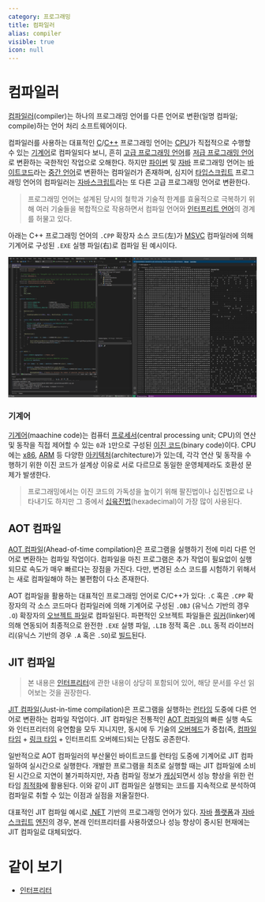 ```yaml
---
category: 프로그래밍
title: 컴파일러
alias: compiler
visible: true
icon: null
---
```

# 컴파일러
[컴파일러](https://ko.wikipedia.org/wiki/컴파일러)(compiler)는 하나의 프로그래밍 언어를 다른 언어로 변환(일명 컴파일; compile)하는 언어 처리 소프트웨어이다.

컴파일러를 사용하는 대표적인 [C](ko.C)/[C++](ko.Cpp) 프로그래밍 언어는 [CPU](ko.Processor)가 직접적으로 수행할 수 있는 [기계어](#기계어)로 컴파일되다 보니, 흔히 [고급 프로그래밍 언어](https://ko.wikipedia.org/wiki/고급_프로그래밍_언어)를 [저급 프로그래밍 언어](https://ko.wikipedia.org/wiki/저급_프로그래밍_언어)로 변환하는 국한적인 작업으로 오해한다. 하지만 [파이썬](ko.Python) 및 [자바](ko.Java) 프로그래밍 언어는 [바이트코드](ko.Interpreter#바이트코드)라는 [중간 언어](https://ko.wikipedia.org/wiki/중간_표현)로 변환하는 컴파일러가 존재하며, 심지어 [타입스크립트](ko.TypeScript) 프로그래밍 언어의 컴파일러는 [자바스크립트](ko.JavaScript)라는 또 다른 고급 프로그래밍 언어로 변환한다.

>  프로그래밍 언어는 설계된 당시의 철학과 기술적 한계를 효율적으로 극복하기 위해 여러 기술들을 복합적으로 작용하면서 컴파일 언어와 [인터프리트 언어](ko.Interpreter)의 경계를 허물고 있다.

아래는 C++ 프로그래밍 언어의 `.CPP` 확장자 소스 코드(左)가 [MSVC](https://ko.wikipedia.org/wiki/마이크로소프트_비주얼_C++) 컴파일러에 의해 기계어로 구성된 `.EXE` 실행 파일(右)로 컴파일 된 예시이다.

![C++ 프로그래밍 소스 코드, 그리고 <a href="https://ko.wikipedia.org/wiki/X86-64">x64 아키텍처</a> 기계어로 컴파일된 이진 실행 파일](./images/programming_compiler_example.png)

### 기계어
[기계어](https://ko.wikipedia.org/wiki/기계어)(maachine code)는 컴퓨터 [프로세서](ko.Processor)(central processing unit; CPU)의 연산 및 동작을 직접 제어할 수 있는 `0`과 `1`만으로 구성된 [이진 코드](https://ko.wikipedia.org/wiki/이진_코드)(binary code)이다. CPU에는 [x86](https://ko.wikipedia.org/wiki/X86), [ARM](https://ko.wikipedia.org/wiki/ARM_아키텍처) 등 다양한 [아키텍처](https://ko.wikipedia.org/wiki/명령어_집합)(architecture)가 있는데, 각각 연산 및 동작을 수행하기 위한 이진 코드가 설계상 이유로 서로 다르므로 동일한 운영체제라도 호환성 문제가 발생한다.

> 프로그래밍에서는 이진 코드의 가독성을 높이기 위해 팔진법이나 십진법으로 나타내기도 하지만 그 중에서 [십육진법](https://ko.wikipedia.org/wiki/십육진법)(hexadecimal)이 가장 많이 사용된다.

## AOT 컴파일
[AOT 컴파일](https://ko.wikipedia.org/wiki/AOT_컴파일)(Ahead-of-time compilation)은 프로그램을 실행하기 전에 미리 다른 언어로 변환하는 컴파일 작업이다. 컴파일을 마친 프로그램은 추가 작업이 필요없이 실행되므로 속도가 매우 빠르다는 장점을 가진다. 다만, 변경된 소스 코드를 시험하기 위해서는 새로 컴파일해야 하는 불편함이 다소 존재한다.

AOT 컴파일을 활용하는 대표적인 프로그래밍 언어로 C/C++가 있다: `.C` 혹은 `.CPP` 확장자의 각 소스 코드마다 컴파일러에 의해 기계어로 구성된 `.OBJ` (유닉스 기반의 경우 `.O`) 확장자의 [오브젝트 파일](https://ko.wikipedia.org/wiki/목적_파일)로 컴파일된다. 파편적인 오브젝트 파일들은 [링커](https://ko.wikipedia.org/wiki/링커_(컴퓨팅))(linker)에 의해 연동되어 최종적으로 완전한 `.EXE` 실행 파일, `.LIB` 정적 혹은 `.DLL` 동적 라이브러리(유닉스 기반의 경우 `.A` 혹은 `.SO`)로 [빌드](https://ko.wikipedia.org/wiki/소프트웨어_빌드)된다.

## JIT 컴파일
> 본 내용은 [인터프리터](ko.Interpreter)에 관한 내용이 상당히 포함되어 있어, 해당 문서를 우선 읽어보는 것을 권장한다.

[JIT 컴파일](https://ko.wikipedia.org/wiki/JIT_컴파일)(Just-in-time compilation)은 프로그램을 실행하는 [런타임](https://ko.wikipedia.org/wiki/런타임) 도중에 다른 언어로 변환하는 컴파일 작업이다. JIT 컴파일은 전통적인 [AOT 컴파일](#aot-컴파일)의 빠른 실행 속도와 인터프리터의 유연함을 모두 지니지만, 동시에 두 기술의 [오버헤드](https://ko.wikipedia.org/wiki/오버헤드)가 중첩(즉, [컴파일 타임](https://ko.wikipedia.org/wiki/컴파일_타임) + [링크 타임](https://ko.wikipedia.org/wiki/링크_타임) + 인터프리트 오버헤드)되는 단점도 공존한다.

일반적으로 AOT 컴파일러의 부산물인 바이트코드를 런타임 도중에 기계어로 JIT 컴파일하여 실시간으로 실행한다. 개발한 프로그램을 최초로 실행할 때는 JIT 컴파일에 소비된 시간으로 지연이 불가피하지만, 자츰 컴파일 정보가 [캐싱](https://ko.wikipedia.org/wiki/캐시)되면서 성능 향상을 위한 런타임 [최적화](https://en.wikipedia.org/wiki/Adaptive_optimization)에 활용된다. 이와 같이 JIT 컴파일은 실행되는 코드를 지속적으로 분석하여 컴파일로 취할 수 있는 이점과 실점을 저울질한다.

대표적인 JIT 컴파일 예시로 [.NET](ko.Csharp#net) 기반의 프로그래밍 언어가 있다. [자바](ko.Java) [플랫폼](https://ko.wikipedia.org/wiki/자바_(소프트웨어_플랫폼))과 [자바스크립트](ko.JavaScript) [엔진](https://ko.wikipedia.org/wiki/자바스크립트_엔진)의 경우, 본래 인터프리터를 사용하였으나 성능 향상이 중시된 현재에는 JIT 컴파일로 대체되었다.

# 같이 보기
* [인터프리터](ko.Interpreter)

